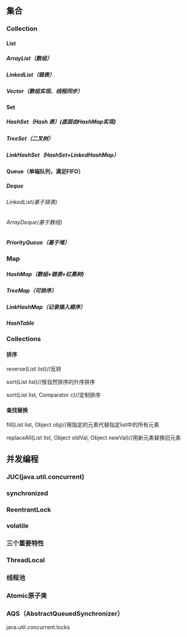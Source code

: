 ## 集合

### Collection

#### List

##### ArrayList（数组）

##### LinkedList（链表）

##### Vector（数组实现、线程同步）

#### Set

##### HashSet（Hash 表）(底层由HashMap实现)

##### TreeSet（二叉树）

##### LinkHashSet（HashSet+LinkedHashMap）

#### Queue（单端队列，满足FIFO）

##### Deque

###### LinkedList(基于链表)

###### ArrayDeque(基于数组)

##### PriorityQueue（基于堆）

### Map

##### HashMap（数组+链表+红黑树)

##### TreeMap（可排序）

##### LinkHashMap（记录插入顺序）

##### HashTable

### Collections

#### 排序

reverse(List list)//反转

sort(List list)//按自然排序的升序排序

sort(List list, Comparator c)//定制排序

#### 查找替换

fill(List list, Object obj)//用指定的元素代替指定list中的所有元素

replaceAll(List list, Object oldVal, Object newVal)//用新元素替换旧元素



## 并发编程

### JUC(java.util.concurrent)

### synchronized

### ReentrantLock

### volatile

### 三个重要特性

### ThreadLocal

### 线程池

### Atomic原子类

### AQS（AbstractQueuedSynchronizer）

java.util.concurrent.locks